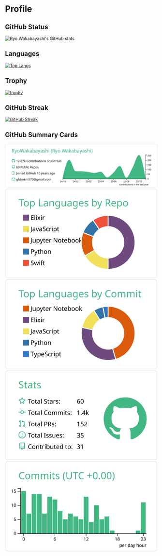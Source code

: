 # Profile

## GitHub Status

![Ryo Wakabayashi's GitHub stats](https://github-readme-stats.vercel.app/api?username=RyoWakabayashi&count_private=true&show_icons=true&theme=cobalt)

## Languages

[![Top Langs](https://github-readme-stats.vercel.app/api/top-langs/?username=RyoWakabayashi&langs_count=5)](https://github.com/anuraghazra/github-readme-stats)

## Trophy

[![trophy](https://github-profile-trophy.vercel.app/?username=RyoWakabayashi&no-frame=true&theme=juicyfresh&row=2&column=4)](https://github.com/ryo-ma/github-profile-trophy)

## GitHub Streak

[![GitHub Streak](http://github-readme-streak-stats.herokuapp.com?user=RyoWakabayashi&theme=jolly&date_format=%5BY.%5Dn.j)](https://git.io/streak-stats)

## GitHub Summary Cards

[![](https://raw.githubusercontent.com/RyoWakabayashi/RyoWakabayashi/main/profile-summary-card-output/vue/0-profile-details.svg)](https://github.com/vn7n24fzkq/github-profile-summary-cards)
[![](https://raw.githubusercontent.com/RyoWakabayashi/RyoWakabayashi/main/profile-summary-card-output/vue/1-repos-per-language.svg)](https://github.com/vn7n24fzkq/github-profile-summary-cards) [![](https://raw.githubusercontent.com/RyoWakabayashi/RyoWakabayashi/main/profile-summary-card-output/vue/2-most-commit-language.svg)](https://github.com/vn7n24fzkq/github-profile-summary-cards)
[![](https://raw.githubusercontent.com/RyoWakabayashi/RyoWakabayashi/main/profile-summary-card-output/vue/3-stats.svg)](https://github.com/vn7n24fzkq/github-profile-summary-cards) [![](https://raw.githubusercontent.com/RyoWakabayashi/RyoWakabayashi/main/profile-summary-card-output/vue/4-productive-time.svg)](https://github.com/vn7n24fzkq/github-profile-summary-cards)
